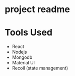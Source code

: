 # project readme

# Tools Used
- React
- Nodejs
- Mongodb
- Material UI
- Recoil (state management)



